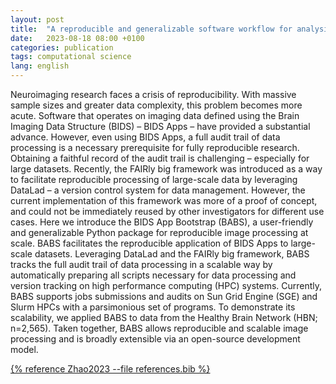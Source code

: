 ```yaml
---
layout: post
title:  "A reproducible and generalizable software workflow for analysis of large-scale neuroimaging data collections using BIDS Apps"
date:   2023-08-18 08:00 +0100
categories: publication
tags: computational science
lang: english
---
```


Neuroimaging research faces a crisis of reproducibility. With massive sample sizes and greater data complexity, this problem becomes more acute. Software that operates on imaging data defined using the Brain Imaging Data Structure (BIDS) – BIDS Apps – have provided a substantial advance. However, even using BIDS Apps, a full audit trail of data processing is a necessary prerequisite for fully reproducible research. Obtaining a faithful record of the audit trail is challenging – especially for large datasets. Recently, the FAIRly big framework was introduced as a way to facilitate reproducible processing of large-scale data by leveraging DataLad – a version control system for data management. However, the current implementation of this framework was more of a proof of concept, and could not be immediately reused by other investigators for different use cases. Here we introduce the BIDS App Bootstrap (BABS), a user-friendly and generalizable Python package for reproducible image processing at scale. BABS facilitates the reproducible application of BIDS Apps to large-scale datasets. Leveraging DataLad and the FAIRly big framework, BABS tracks the full audit trail of data processing in a scalable way by automatically preparing all scripts necessary for data processing and version tracking on high performance computing (HPC) systems. Currently, BABS supports jobs submissions and audits on Sun Grid Engine (SGE) and Slurm HPCs with a parsimonious set of programs. To demonstrate its scalability, we applied BABS to data from the Healthy Brain Network (HBN; n=2,565). Taken together, BABS allows reproducible and scalable image processing and is broadly extensible via an open-source development model.


[{% reference Zhao2023 --file references.bib %}](https://www.biorxiv.org/content/10.1101/2023.08.16.552472v1?rss=1)
